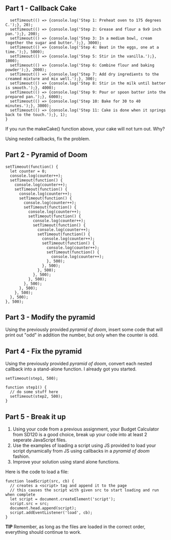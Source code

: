 ## Part 1 - Callback Cake

```const makeCake = function() {
  setTimeout(() => {console.log('Step 1: Preheat oven to 175 degrees C.');}, 20);
  setTimeout(() => {console.log('Step 2: Grease and flour a 9x9 inch pan.');}, 200);
  setTimeout(() => {console.log('Step 3: In a medium bowl, cream together the sugar and butter.');}, 3000);
  setTimeout(() => {console.log('Step 4: Beat in the eggs, one at a time.');}, 5000);
  setTimeout(() => {console.log('Step 5: Stir in the vanilla.');}, 1000);
  setTimeout(() => {console.log('Step 6: Combine flour and baking powder');}, 2000);
  setTimeout(() => {console.log('Step 7: Add dry ingredients to the creamed mixture and mix well.');}, 300);
  setTimeout(() => {console.log('Step 8: Stir in the milk until batter is smooth.');}, 4000);
  setTimeout(() => {console.log('Step 9: Pour or spoon batter into the prepared pan.');}, 6000);
  setTimeout(() => {console.log('Step 10: Bake for 30 to 40 minutes.');}, 3000);
  setTimeout(() => {console.log('Step 11: Cake is done when it springs back to the touch.');}, 1);
}
```

If you run the makeCake() function above, your cake will not turn out. Why?

Using nested callbacks, fix the problem.

## Part 2 - Pyramid of Doom

```
setTimeout(function() {
  let counter = 0;
  console.log(counter++);
  setTimeout(function() {
    console.log(counter++);
    setTimeout(function() {
      console.log(counter++);
      setTimeout(function() {
        console.log(counter++);
        setTimeout(function() {
          console.log(counter++);
          setTimeout(function() {
            console.log(counter++);
            setTimeout(function() {
              console.log(counter++);
              setTimeout(function() {
                console.log(counter++);
                setTimeout(function() {
                  console.log(counter++);
                  setTimeout(function() {
                    console.log(counter++);
                  }, 500);
                }, 500);
              }, 500);
            }, 500);
          }, 500);
        }, 500);
      }, 500);
    }, 500);
  }, 500);
}, 500);
```

## Part 3 - Modify the pyramid

Using the previously provided _pyramid of doom_, insert some code that will print out "odd" in addition the number, but only when the counter is odd.

## Part 4 - Fix the pyramid

Using the previously provided _pyramid of doom_, convert each nested callback into a stand-alone function. I already got you started.

```
setTimeout(step1, 500);

function step1() {
  // do some stuff here
  setTimeout(step2, 500);
}
```

## Part 5 - Break it up

1. Using your code from a previous assignment, your Budget Calculator from SD120 is a good choice, break up your code into at least 2 seperate JavaScript files.
2. Use the examples of loading a script using JS provided to load your script dynamically from JS using callbacks in a _pyramid of doom_ fashion.
3. Improve your solution using stand alone functions.

Here is the code to load a file:

```
function loadScript(src, cb) {
  // creates a <script> tag and append it to the page
  // this causes the script with given src to start loading and run when complete
  let script = document.createElement('script');
  script.src = src;
  document.head.append(script);
  script.addEventListener('load', cb);
}
```

**TIP**
Remember, as long as the files are loaded in the correct order, everything should continue to work.
